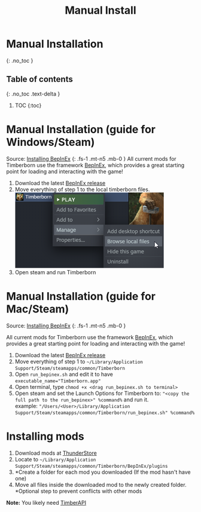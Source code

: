﻿---
title: Manual Install
permalink: /using_mods/manual_install/
nav_order: 0
layout: page
has_toc: true
parent: Using Mods
---

# Manual Installation
{: .no_toc }

## Table of contents
{: .no_toc .text-delta }

1. TOC
{:toc}


# Manual Installation (guide for Windows/Steam)
Source: [Installing BepInEx](https://docs.bepinex.dev/articles/user_guide/installation/index.html)
{: .fs-1 .mt-n5 .mb-0 }
All current mods for Timberborn use the framework [BepInEx](https://docs.bepinex.dev/index.html), which provides a great starting point for loading and interacting with the game!

1. Download the latest [BepInEx release](https://github.com/BepInEx/BepInEx/releases)
2. Move everything of step 1 to the local timberborn files.\
   ![My helpful screenshot](/assets/images/timberborn_local_files.png)
5. Open steam and run Timberborn

# Manual Installation (guide for Mac/Steam)
Source: [Installing BepInEx](https://docs.bepinex.dev/articles/user_guide/installation/index.html)
{: .fs-1 .mt-n5 .mb-0 }

All current mods for Timberborn use the framework [BepInEx](https://docs.bepinex.dev/index.html), which provides a great starting point for loading and interacting with the game!

1. Download the latest [BepInEx release](https://github.com/BepInEx/BepInEx/releases)
2. Move everything of step 1 to `~/Library/Application Support/Steam/steamapps/common/Timberborn`
3. Open `run_bepinex.sh` and edit it to have `executable_name="Timberborn.app"`
4. Open terminal, type `chmod +x <drag run_bepinex.sh to terminal>`
5. Open steam and set the Launch Options for Timberborn to: `"<copy the full path to the run_bepinex>" %command%` and run it.  
   example: `"/Users/<User>/Library/Application Support/Steam/steamapps/common/Timberborn/run_bepinex.sh" %command%`

# Installing mods
1. Download mods at [ThunderStore](https://timberborn.thunderstore.io/package/)
2. Locate to `~/Library/Application Support/Steam/steamapps/common/Timberborn/BepInEx/plugins`
3. \*Create a folder for each mod you downloaded (If the mod hasn't have one)
4. Move all files inside the downloaded mod to the newly created folder.  
   \*Optional step to prevent conflicts with other mods

**Note:** You likely need [TimberAPI](https://timberborn.thunderstore.io/package/Timberborn_Central/TimberAPI/)

